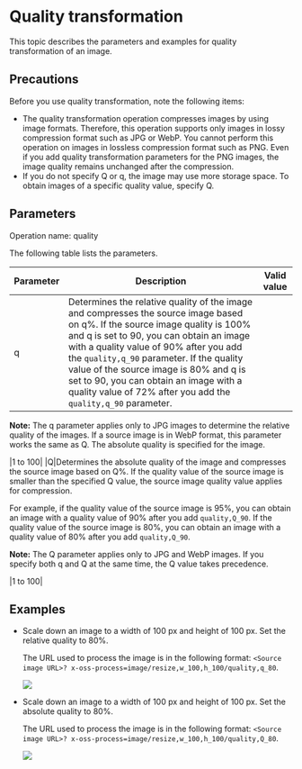 # Quality transformation

This topic describes the parameters and examples for quality transformation of an image.

## Precautions

Before you use quality transformation, note the following items:

-   The quality transformation operation compresses images by using image formats. Therefore, this operation supports only images in lossy compression format such as JPG or WebP. You cannot perform this operation on images in lossless compression format such as PNG. Even if you add quality transformation parameters for the PNG images, the image quality remains unchanged after the compression.
-   If you do not specify Q or q, the image may use more storage space. To obtain images of a specific quality value, specify Q.

## Parameters

Operation name: quality

The following table lists the parameters.

|Parameter|Description|Valid value|
|---------|-----------|-----------|
|q|Determines the relative quality of the image and compresses the source image based on q%. If the source image quality is 100% and q is set to 90, you can obtain an image with a quality value of 90% after you add the `quality,q_90` parameter. If the quality value of the source image is 80% and q is set to 90, you can obtain an image with a quality value of 72% after you add the `quality,q_90` parameter.

 **Note:** The q parameter applies only to JPG images to determine the relative quality of the images. If a source image is in WebP format, this parameter works the same as Q. The absolute quality is specified for the image.

|1 to 100|
|Q|Determines the absolute quality of the image and compresses the source image based on Q%. If the quality value of the source image is smaller than the specified Q value, the source image quality value applies for compression.

 For example, if the quality value of the source image is 95%, you can obtain an image with a quality value of 90% after you add `quality,Q_90`. If the quality value of the source image is 80%, you can obtain an image with a quality value of 80% after you add `quality,Q_90`.

 **Note:** The Q parameter applies only to JPG and WebP images. If you specify both q and Q at the same time, the Q value takes precedence.

|1 to 100|

## Examples

-   Scale down an image to a width of 100 px and height of 100 px. Set the relative quality to 80%.

    The URL used to process the image is in the following format: `<Source image URL>? x-oss-process=image/resize,w_100,h_100/quality,q_80`.

    ![](https://static-aliyun-doc.oss-cn-hangzhou.aliyuncs.com/assets/img/en-US/2956348951/p2629.jpg)

-   Scale down an image to a width of 100 px and height of 100 px. Set the absolute quality to 80%.

    The URL used to process the image is in the following format: `<Source image URL>? x-oss-process=image/resize,w_100,h_100/quality,Q_80`.

    ![](https://static-aliyun-doc.oss-cn-hangzhou.aliyuncs.com/assets/img/en-US/2956348951/p2630.jpg)


